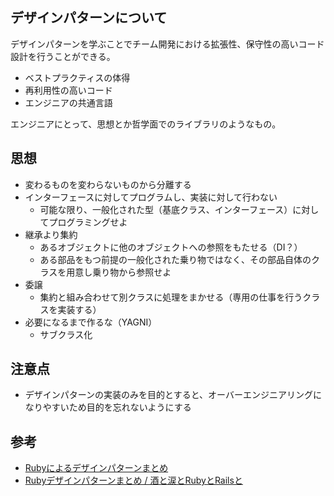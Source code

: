## デザインパターンについて
デザインパターンを学ぶことでチーム開発における拡張性、保守性の高いコード設計を行うことができる。
* ベストプラクティスの体得
* 再利用性の高いコード
* エンジニアの共通言語

エンジニアにとって、思想とか哲学面でのライブラリのようなもの。
## 思想
* 変わるものを変わらないものから分離する
* インターフェースに対してプログラムし、実装に対して行わない
    * 可能な限り、一般化された型（基底クラス、インターフェース）に対してプログラミングせよ
* 継承より集約
    * あるオブジェクトに他のオブジェクトへの参照をもたせる（DI？）
    * ある部品をもつ前提の一般化された乗り物ではなく、その部品自体のクラスを用意し乗り物から参照せよ
* 委譲
    * 集約と組み合わせて別クラスに処理をまかせる（専用の仕事を行うクラスを実装する）
* 必要になるまで作るな（YAGNI）
    * サブクラス化
    
## 注意点
* デザインパターンの実装のみを目的とすると、オーバーエンジニアリングになりやすいため目的を忘れないようにする

## 参考
* [Rubyによるデザインパターンまとめ](https://qiita.com/yuji_ariyasu/items/588fef6062b3c7149509)
* [Rubyデザインパターンまとめ / 酒と涙とRubyとRailsと](https://morizyun.github.io/ruby/design-pattern-index.html)